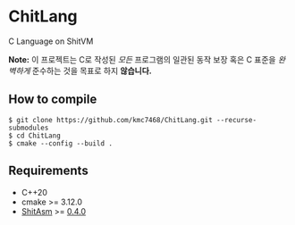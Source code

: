 # ChitLang
C Language on ShitVM

**Note:** 이 프로젝트는 C로 작성된 *모든* 프로그램의 일관된 동작 보장 혹은 C 표준을 *완벽하게* 준수하는 것을 목표로 하지 **않습니다.**

## How to compile
```
$ git clone https://github.com/kmc7468/ChitLang.git --recurse-submodules
$ cd ChitLang
$ cmake --config --build .
```

## Requirements
- C++20
- cmake >= 3.12.0
- [ShitAsm](https://github.com/ShitVM/ShitAsm) >= [0.4.0](https://github.com/ShitVM/ShitAsm/releases/tag/0.4.0)